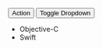 <!-- Split button -->
<div class="btn-group">
  <button id="language-label" type="button" class="btn btn-info">Action</button>
  <button type="button" class="btn btn-info dropdown-toggle" data-toggle="dropdown" aria-haspopup="true" aria-expanded="false">
    <span class="caret"></span>
    <span class="sr-only">Toggle Dropdown</span>
  </button>
  <ul class="dropdown-menu">
    <li><a id="language-objc">Objective-C</a></li>
    <li><a id="language-swift">Swift</a></li>
  </ul>
</div>
<script>
  var text;
  if (document.location.pathname.indexOf('-objc') > 0) {
    text = 'Language: Objective-C'
  } else {
    text = 'Language: Swift'
  }
  $('#language-label').text(text);
  $('#language-objc').attr('href', document.location.pathname.replace('-swift', '-objc'));
  $('#language-swift').attr('href', document.location.pathname.replace('-objc', '-swift'));
</script>

